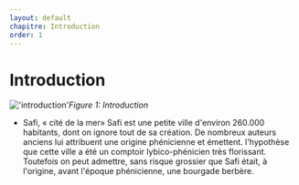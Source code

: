 ```yaml
---
layout: default
chapitre: Introduction
order: 1
---
```


# Introduction



!['introduction'](/Test-Exposer/1.Introduction/images/introduction.jpg)*Figure 1: Introduction*

<!-- note -->
-  Safi, « cité de la mer»
Safi est une petite ville d'environ 260.000 habitants, dont on ignore tout de sa création.
De nombreux auteurs anciens lui attribuent une origine phénicienne et émettent. l'hypothèse que cette ville a été un comptoir lybico-phénicien très florissant.
 Toutefois on peut admettre, sans risque grossier que Safi était, à l'origine, avant l'époque phénicienne, une bourgade berbère.


<!-- new slide -->

